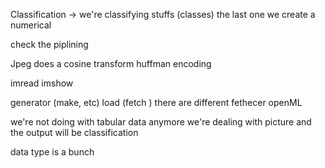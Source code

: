 Classification -> we're classifying stuffs (classes)
the last one we create a numerical

check the piplining

Jpeg does a cosine transform
huffman encoding

imread
imshow

generator (make, etc)
load (fetch )
there are different fethecer
openML

we're not doing with tabular data anymore
we're dealing with picture
and the output will be classification

data type is a bunch

